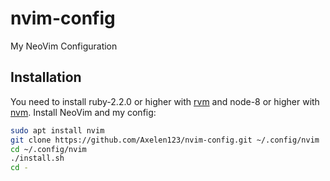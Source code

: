 # nvim-config

My NeoVim Configuration

## Installation
You need to install ruby-2.2.0 or higher with [rvm](https://rvm.io) and node-8 or higher with [nvm](https://github.com/nvm-sh/nvm).
Install NeoVim and my config:
```sh
sudo apt install nvim
git clone https://github.com/Axelen123/nvim-config.git ~/.config/nvim
cd ~/.config/nvim
./install.sh
cd -
```
